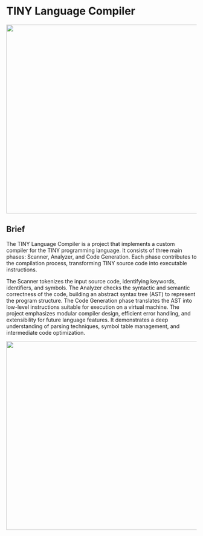 # TINY Language Compiler

<img src="https://imgur.com/3GL2hS5.jpg" width="800" height="500">

## Brief
The TINY Language Compiler is a project that implements a custom compiler for the TINY programming language. It consists of three main phases: Scanner, Analyzer, and Code Generation. Each phase contributes to the compilation process, transforming TINY source code into executable instructions.

The Scanner tokenizes the input source code, identifying keywords, identifiers, and symbols. The Analyzer checks the syntactic and semantic correctness of the code, building an abstract syntax tree (AST) to represent the program structure. The Code Generation phase translates the AST into low-level instructions suitable for execution on a virtual machine.
The project emphasizes modular compiler design, efficient error handling, and extensibility for future language features. It demonstrates a deep understanding of parsing techniques, symbol table management, and intermediate code optimization.

<img src="https://www.geeksforgeeks.org/phases-of-a-compiler/" width="800" height="500">